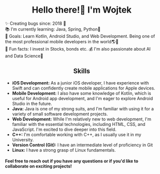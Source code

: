 <h1 align="center">Hello there!👋 I'm Wojtek</h1>

✨ Creating bugs since: 2018 👴<br>📚 I'm currently learning: Java, Spring, Python🚀<br>🎯 Goals: Learn Kotlin, Android Studio, and Web Development. Being one of the most professional mobile developers in the world🌎🌠<br>🎲 Fun facts: I invest in Stocks, bonds etc. 💰 I'm also passionate about AI and Data Science🦾

<h2 align="center">Skills</h2>
<ul>
  <li><strong>iOS Development:</strong> As a junior iOS developer, I have experience with Swift and can confidently create mobile applications for Apple devices.</li>
  <li><strong>Mobile Development:</strong> I also have some knowledge of Kotlin, which is useful for Android app development, and I'm eager to explore Android Studio in the future.</li>
  <li><strong>Java:</strong> Java is one of my strong suits, and I'm familiar with using it for a variety of small software development projects.</li>
  <li><strong>Web Development:</strong> While I'm relatively new to web development, I'm familiar with the essential technologies, including HTML, CSS, and JavaScript. I'm excited to dive deeper into this field.</li>
  <li><strong>C++:</strong> I'm comfortable working with C++, as I usually use it in my University.</li>
  <li><strong>Version Control (Git):</strong> I have an intermediate level of proficiency in Git</li>
  <li><strong>Linux:</strong> I have a strong grasp of Linux fundamentals.</li>
</ul>

#### Feel free to reach out if you have any questions or if you'd like to collaborate on exciting projects!
